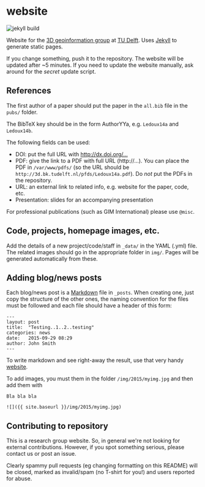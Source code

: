 # website

![jekyll build](https://github.com/tudelft3d/website/workflows/jekyll%20build/badge.svg)


Website for the [3D geoinformation group](http://3dgeoinfo.bk.tudelft.nl) at [TU Delft](http://www.tudelft.nl). Uses [Jekyll](http://www.jekyllrb.com) to generate static pages.

If you change something, push it to the repository. The website will be updated after ~5 minutes. If you need to update the website manually, ask around for the *secret* update script.


## References

The first author of a paper should put the paper in the `all.bib` file in the `pubs/` folder. 

The BibTeX key should be in the form AuthorYYa, e.g. `Ledoux14a` and `Ledoux14b`. 

The following fields can be used:

  * DOI: put the full URL with http://dx.doi.org/…
  * PDF: give the link to a PDF with full URL (http://…). You can place the PDF in `/var/www/pdfs/` (so the URL should be `http://3d.bk.tudelft.nl/pfds/Ledoux14a.pdf`). Do *not* put the PDFs in the repository.
  * URL: an external link to related info, e.g. website for the paper, code, etc.
  * Presentation: slides for an accompanying presentation

For professional publications (such as GIM International) please use `@misc`. 


## Code, projects, homepage images, etc.

Add the details of a new project/code/staff in `_data/` in the YAML (.yml) file. The related images should go in the appropriate folder in `img/`. Pages will be generated automatically from these.


## Adding blog/news posts

Each blog/news post is a [Markdown](http://daringfireball.net/projects/markdown/syntax) file in `_posts`. When creating one, just copy the structure of the other ones, the naming convention for the files must be followed and each file should have a header of this form:

```
---
layout: post
title:  "Testing..1..2..testing"
categories: news
date:   2015-09-29 08:29
author: John Smith
---
```

To write markdown and see right-away the result, use that very handy [website](http://dillinger.io). 

To add images, you must them in the folder `/img/2015/myimg.jpg` and then add them with 

```
Bla bla bla 

![]({{ site.baseurl }}/img/2015/myimg.jpg)
```

## Contributing to repository

This is a research group website. So, in general we're not looking for external contributions. However, if you spot something serious, please contact us or post an issue.

Clearly spammy pull requests (eg changing formatting on this README) will be closed, marked as invalid/spam (no T-shirt for you!) and users reported for abuse.
